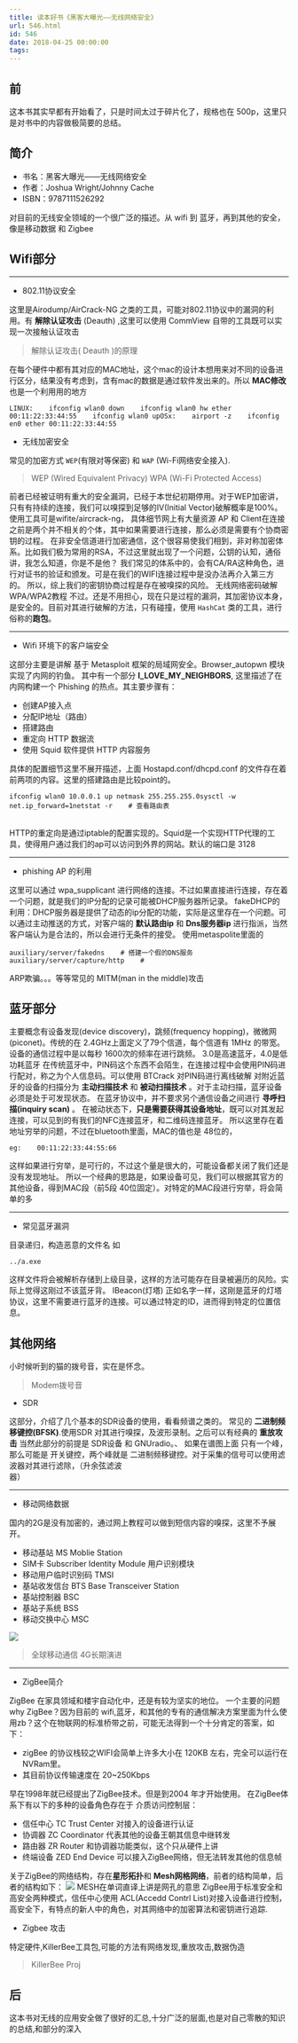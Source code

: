 ```yaml
---
title: 读本好书《黑客大曝光——无线网络安全》
url: 546.html
id: 546
date: 2018-04-25 00:00:00
tags:
---
```


[](https://www.diglp.xyz/2018/04/25/Book_%E6%97%A0%E7%BA%BF%E5%AE%89%E5%85%A8/#%E5%89%8D "前")前
----------------------------------------------------------------------------------------------

这本书其实早都有开始看了，只是时间太过于碎片化了，规格也在 500p，这里只是对书中的内容做极简要的总结。

[](https://www.diglp.xyz/2018/04/25/Book_%E6%97%A0%E7%BA%BF%E5%AE%89%E5%85%A8/#%E7%AE%80%E4%BB%8B "简介")简介
---------------------------------------------------------------------------------------------------------

*   书名：黑客大曝光——无线网络安全
*   作者：Joshua Wright/Johnny Cache
*   ISBN：9787111526292

对目前的无线安全领域的一个很广泛的描述。从 wifi 到 蓝牙，再到其他的安全，像是移动数据 和 Zigbee

[](https://www.diglp.xyz/2018/04/25/Book_%E6%97%A0%E7%BA%BF%E5%AE%89%E5%85%A8/#Wifi%E9%83%A8%E5%88%86 "Wifi部分")Wifi部分
---------------------------------------------------------------------------------------------------------------------

* * *

*   802.11协议安全

这里是Airodump/AirCrack-NG 之类的工具，可能对802.11协议中的漏洞的利用。有 **解除认证攻击** (Deauth) ,这里可以使用 CommView 自带的工具既可以实现一次接触认证攻击

> 解除认证攻击( Deauth )的原理

在每个硬件中都有其对应的MAC地址，这个mac的设计本想用来对不同的设备进行区分，结果没有考虑到，含有mac的数据是通过软件发出来的。所以 **MAC修改** 也是一个利用用的地方

    LINUX:    ifconfig wlan0 down    ifconfig wlan0 hw ether 00:11:22:33:44:55    ifconfig wlan0 upOSx:    airport -z    ifconfig en0 ether 00:11:22:33:44:55

*   无线加密安全

常见的加密方式 `WEP`(有限对等保密) 和 `WAP` (Wi-Fi网络安全接入).

> WEP (Wired Equivalent Privacy) WPA (Wi-Fi Protected Access)

前者已经被证明有重大的安全漏洞，已经于本世纪初期停用。对于WEP加密讲，只有有持续的连接，我们可以嗅探到足够的IV(Initial Vector)破解概率是100%。使用工具可是wifite/aircrack-ng， 具体细节网上有大量资源 AP 和 Client在连接之前是两个并不相关的个体，其中如果需要进行连接，那么必须是需要有个协商密钥的过程。 在非安全信道进行加密通信，这个很容易使我们相到，非对称加密体系。比如我们极为常用的RSA，不过这里就出现了一个问题，公钥的认知，通俗讲，我怎么知道，你是不是他？ 我们常见的体系中的，会有CA/RA这种角色，进行对证书的验证和颁发。可是在我们的WIFI连接过程中是没办法再介入第三方的。 所以，综上我们的密钥协商过程是存在被嗅探的风险。 无线网络密码破解WPA/WPA2教程 不过。还是不用担心，现在只是过程的漏洞，其加密协议本身，是安全的。目前对其进行破解的方法，只有碰撞，使用 `HashCat` 类的工具，进行俗称的**跑包**。

* * *

*   Wifi 环境下的客户端安全

这部分主要是讲解 基于 Metasploit 框架的局域网安全。Browser_autopwn 模块实现了内网的钓鱼。 其中有一个部分 **I\_LOVE\_MY_NEIGHBORS**, 这里描述了在内网构建一个 Phishing 的热点。其主要步骤有：

*   创建AP接入点
*   分配IP地址（路由）
*   搭建路由
*   重定向 HTTP 数据流
*   使用 Squid 软件提供 HTTP 内容服务

具体的配置细节这里不展开描述，上面 Hostapd.conf/dhcpd.conf 的文件存在着前两项的内容。这里的搭建路由是比较point的。

    ifconfig wlan0 10.0.0.1 up netmask 255.255.255.0sysctl -w net.ip_forward=1netstat -r    # 查看路由表

​  
HTTP的重定向是通过iptable的配置实现的。Squid是一个实现HTTP代理的工具，使得用户通过我们的ap可以访问到外界的网站。默认的端口是 3128

* * *

*   phishing AP 的利用

这里可以通过 wpa_supplicant 进行网络的连接。不过如果直接进行连接，存在着一个问题，就是我们的IP分配的记录可能被DHCP服务器所记录。 fakeDHCP的 利用：DHCP服务器是提供了动态的ip分配的功能，实际是这里存在一个问题。可以通过主动推送的方式，对客户端的 **默认路由ip** 和 **Dns服务器ip** 进行指派，当然客户端认为是合法的，所以会进行无条件的接受。 使用metaspolite里面的

    auxiliary/server/fakedns    # 搭建一个假的DNS服务auxiliary/server/capture/http    # 

ARP欺骗。。。等等常见的 MITM(man in the middle)攻击

[](https://www.diglp.xyz/2018/04/25/Book_%E6%97%A0%E7%BA%BF%E5%AE%89%E5%85%A8/#%E8%93%9D%E7%89%99%E9%83%A8%E5%88%86 "蓝牙部分")蓝牙部分
-------------------------------------------------------------------------------------------------------------------------------

主要概念有设备发现(device discovery)，跳频(frequency hopping)，微微网(piconet)。传统的在 2.4GHz上面定义了79个信道，每个信道有 1MHz 的带宽。设备的通信过程中是以每秒 1600次的频率在进行跳频。 3.0是高速蓝牙，4.0是低功耗蓝牙 在传统蓝牙中，PIN码这个东西不会陌生，在连接过程中会使用PIN码进行配对，称之为个人信息码。可以使用 BTCrack 对PIN码进行离线破解 对附近蓝牙的设备的扫描分为 **主动扫描技术** 和 **被动扫描技术** 。对于主动扫描，蓝牙设备必须是处于可发现状态。 在蓝牙协议中，并不要求另个通信设备之间进行 **寻呼扫描(inquiry scan)** 。 在被动状态下，**只是需要获得其设备地址**，既可以对其发起连接，可以见到的有我们的NFC连接蓝牙，和二维码连接蓝牙。 所以这里存在着地址穷举的问题，不过在bluetooth里面，MAC的值也是 48位的，

    eg:    00:11:22:33:44:55:66

这样如果进行穷举，是可行的，不过这个量是很大的，可能设备都关闭了我们还是没有发现地址。 所以一个经典的思路是，如果设备可见，我们可以根据其官方的其他设备，得到MAC段（前5段 40位固定）。对特定的MAC段进行穷举，将会简单的多

* * *

*   常见蓝牙漏洞

目录递归，构造恶意的文件名 如

    ../a.exe

这样文件将会被解析存储到上级目录，这样的方法可能存在目录被遍历的风险。实际上觉得这刚过不该蓝牙背。 IBeacon(灯塔) 正如名字一样，这刚是蓝牙的灯塔协议，这里不需要进行蓝牙的连接。可以通过特定的ID，进而得到特定的位置信息。

[](https://www.diglp.xyz/2018/04/25/Book_%E6%97%A0%E7%BA%BF%E5%AE%89%E5%85%A8/#%E5%85%B6%E4%BB%96%E7%BD%91%E7%BB%9C "其他网络")其他网络
-------------------------------------------------------------------------------------------------------------------------------

小时候听到的猫的拨号音，实在是怀念。

> Modem拨号音

*   SDR

这部分，介绍了几个基本的SDR设备的使用，看看频谱之类的。 常见的 **二进制频移键控(BFSK)**.使用SDR 对其进行嗅探，及波形录制。之后可以有经典的 **重放攻击** 当然此部分的前提是 SDR设备 和 GNUradio。、 如果在谱图上面 只有一个峰，那么可能是 开关键控，两个峰就是 二进制频移键控。对于采集的信号可以使用滤波器对其进行滤除，（升余弦滤波  
器）

* * *

*   移动网络数据

国内的2G是没有加密的，通过网上教程可以做到短信内容的嗅探，这里不予展开。

*   移动基站 MS Moblie Station
*   SIM卡 Subscriber Identity Module 用户识别模块
*   移动用户临时识别码 TMSI
*   基站收发信台 BTS Base Transceiver Station
*   基站控制器 BSC
*   基站子系统 BSS
*   移动交换中心 MSC

![](https://gss2.bdstatic.com/9fo3dSag_xI4khGkpoWK1HF6hhy/baike/c0%3Dbaike92%2C5%2C5%2C92%2C30/sign=f850136fd7ca7bcb6976cf7ddf600006/b2de9c82d158ccbfe6df9f9619d8bc3eb135413e.jpg)

> 全球移动通信 4G长期演进

* * *

*   ZigBee简介

ZigBee 在家具领域和楼宇自动化中，还是有较为坚实的地位。 一个主要的问题 why ZigBee？因为目前的 wifi,蓝牙，和其他的专有的通信解决方案里面为什么使用zb？这个在物联网的标准桥带之前，可能无法得到一个十分肯定的答案，如下：

*   zigBee 的协议栈较之WIFI会简单上许多大小在 120KB 左右，完全可以运行在NVRam里。
*   其目前协议传输速度在 20~250Kbps

早在1998年就已经提出了ZigBee技术。但是到2004 年才开始使用。 在ZigBee体系下有以下的多种的设备角色存在于 介质访问控制层：

*   信任中心 TC Trust Center 对接入的设备进行认证
*   协调器 ZC Coordinator 代表其他的设备王朝其信息中继转发
*   路由器 ZR Router 和协调器功能类似，这个只从硬件上讲
*   终端设备 ZED End Device 可以接入ZigBee网络，但无法转发其他的信息帧

关于ZigBee的网络结构，存在**星形拓扑**和 **Mesh网格网络**，前者的结构简单，后者的结构如下： ![](https://gss3.bdstatic.com/7Po3dSag_xI4khGkpoWK1HF6hhy/baike/c0%3Dbaike92%2C5%2C5%2C92%2C30/sign=d587dd061e178a82da3177f2976a18e8/b17eca8065380cd7c6828527a144ad345882815f.jpg) MESH在单词直译上讲是网孔的意思 ZigBee用于标准安全和高安全两种模式，信任中心使用 ACL(Accedd Contrl List)对接入设备进行控制，高安全下，有特点的新人中的角色，对其网络中的加密算法和密钥进行追踪.

*   Zigbee 攻击

特定硬件,KillerBee工具包,可能的方法有网络发现,重放攻击,数据伪造

> KillerBee Proj

[](https://www.diglp.xyz/2018/04/25/Book_%E6%97%A0%E7%BA%BF%E5%AE%89%E5%85%A8/#%E5%90%8E "后")后
----------------------------------------------------------------------------------------------

这本书对无线的应用安全做了很好的汇总,十分广泛的层面,也是对自己零散的知识的总结,和部分的深入